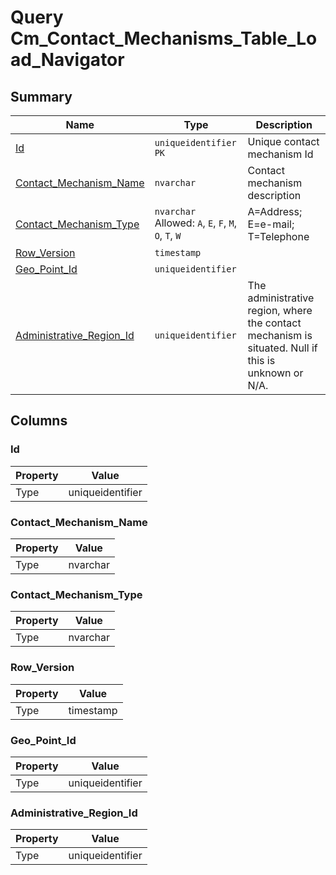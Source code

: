# Query Cm_Contact_Mechanisms_Table_Load_Navigator


## Summary

| Name | Type | Description |
| - | - | --- |
|[Id](#id)|`uniqueidentifier` `PK`|Unique contact mechanism Id|
|[Contact_Mechanism_Name](#contact_mechanism_name)|`nvarchar` |Contact mechanism description|
|[Contact_Mechanism_Type](#contact_mechanism_type)|`nvarchar` Allowed: `A`, `E`, `F`, `M`, `O`, `T`, `W`|A=Address; E=e-mail; T=Telephone|
|[Row_Version](#row_version)|`timestamp` ||
|[Geo_Point_Id](#geo_point_id)|`uniqueidentifier` ||
|[Administrative_Region_Id](#administrative_region_id)|`uniqueidentifier` |The administrative region, where the contact mechanism is situated. Null if this is unknown or N/A.|

## Columns

### Id

| Property | Value |
| - | - |
|Type|uniqueidentifier|

### Contact_Mechanism_Name

| Property | Value |
| - | - |
|Type|nvarchar|

### Contact_Mechanism_Type

| Property | Value |
| - | - |
|Type|nvarchar|

### Row_Version

| Property | Value |
| - | - |
|Type|timestamp|

### Geo_Point_Id

| Property | Value |
| - | - |
|Type|uniqueidentifier|

### Administrative_Region_Id

| Property | Value |
| - | - |
|Type|uniqueidentifier|



